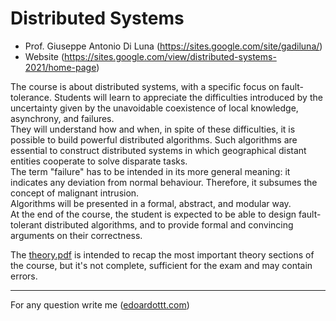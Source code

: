 # Distributed Systems

- Prof. Giuseppe Antonio Di Luna (https://sites.google.com/site/gadiluna/)
- Website (https://sites.google.com/view/distributed-systems-2021/home-page)

The course is about distributed systems, with a specific focus on fault-tolerance. Students will learn to appreciate the difficulties introduced by the uncertainty given by the unavoidable coexistence of local knowledge, asynchrony, and failures.  
They will understand how and when, in spite of these difficulties, it is possible to build powerful distributed algorithms. Such algorithms are essential to construct distributed systems in which geographical distant entities cooperate to solve disparate tasks.  
The term "failure" has to be intended in its more general meaning: it indicates any deviation from normal behaviour. Therefore, it subsumes the concept of malignant intrusion.  
Algorithms will be presented in a formal, abstract, and modular way.  
At the end of the course, the student is expected to be able to design fault-tolerant distributed algorithms, and to provide formal and convincing arguments on their correctness.

The [theory.pdf](https://github.com/edoardottt/MSc-CyberSecurity-Sapienza/blob/main/Distributed-Systems/theory.pdf) is intended to recap the most important theory sections of the course, but it's not complete, sufficient for the exam and may contain errors.

---------

For any question write me ([edoardottt.com](https://edoardottt.com/))
